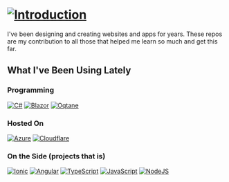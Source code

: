 # [![Introduction](https://yogit2.blob.core.windows.net/ryanj/Introduction-v10.webp)](https://ryanjagdfeld.com)
I've been designing and creating websites and apps for years.  These repos are my contribution to all those that helped me learn so much and get this far.

## What I've Been Using Lately
### Programming
[![C#](https://img.shields.io/badge/c%23-%23239120.svg?style=for-the-badge&logo=csharp&logoColor=white)](https://en.wikipedia.org/wiki/C_Sharp_(programming_language)) [![Blazor](https://img.shields.io/badge/blazor-%235C2D91.svg?style=for-the-badge&logo=blazor&logoColor=white)](https://dotnet.microsoft.com/en-us/apps/aspnet/web-apps/blazor) [![Oqtane](https://img.shields.io/badge/Oqtane-FFFFFF?style=for-the-badge&logo=oqtane)](https://www.oqtane.org/)

### Hosted On
[![Azure](https://img.shields.io/badge/microsoft%20azure-0089D6?style=for-the-badge&logo=microsoft-azure&logoColor=white)](https://azure.microsoft.com/en-us/) [![Cloudflare](https://img.shields.io/badge/Cloudflare-F38020?style=for-the-badge&logo=Cloudflare&logoColor=white)](https://www.cloudflare.com/)

### On the Side (projects that is)
[![Ionic](https://img.shields.io/badge/Ionic-%233880FF.svg?style=for-the-badge&logo=Ionic&logoColor=white)](https://ionicframework.com/) [![Angular](https://img.shields.io/badge/angular-%23DD0031.svg?style=for-the-badge&logo=angular&logoColor=white)](https://angular.dev/) [![TypeScript](https://img.shields.io/badge/typescript-%23007ACC.svg?style=for-the-badge&logo=typescript&logoColor=white)](https://www.typescriptlang.org/) [![JavaScript](https://img.shields.io/badge/javascript-%23323330.svg?style=for-the-badge&logo=javascript&logoColor=%23F7DF1E)](https://www.javascript.com/) [![NodeJS](https://img.shields.io/badge/node.js-6DA55F?style=for-the-badge&logo=node.js&logoColor=white)](https://nodejs.org/en/) 

